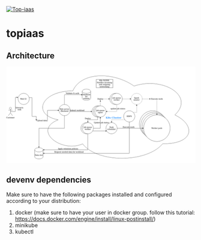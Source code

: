 [![Top-iaas](https://circleci.com/gh/Top-iaas/topiaas.svg?style=svg)](https://app.circleci.com/pipelines/github/Top-iaas/topiaas?branch=main)

# topiaas
## Architecture

![](./assets/Architecture.png)

## devenv dependencies 

Make sure to have the following packages installed and configured according to your distribution: 

1. docker (make sure to have your user in docker group. follow this tutorial: https://docs.docker.com/engine/install/linux-postinstall/)
2. minikube 
3. kubectl 

